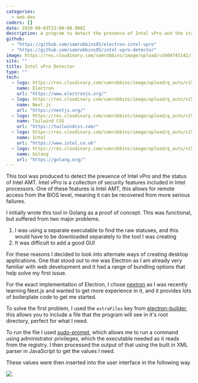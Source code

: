 ```yaml
---
categories:
  - web-dev
coders: []
date: 2020-09-03T23:00:00.000Z
description: A program to detect the presence of Intel vPro and the status of Intel AMT
github:
  - "https://github.com/samrobbins85/electron-intel-vpro"
  - "https://github.com/samrobbins85/intel-vpro-detector"
image: https://res.cloudinary.com/samrobbins/image/upload/v1604743142/111-coding_pkbtya.svg
site: ""
title: Intel vPro Detector
type: ""
tech:
  - logo: https://res.cloudinary.com/samrobbins/image/upload/q_auto/v1599383798/electron_s9r5vn.svg
    name: Electron
    url: "https://www.electronjs.org/"
  - logo: https://res.cloudinary.com/samrobbins/image/upload/q_auto/v1597140056/next-black_csivx6.svg
    name: Next.js
    url: "https://nextjs.org/"
  - logo: https://res.cloudinary.com/samrobbins/image/upload/q_auto/v1597140224/tailwindcss_rnpshz.svg
    name: Tailwind CSS
    url: "https://tailwindcss.com/"
  - logo: https://res.cloudinary.com/samrobbins/image/upload/q_auto/v1599383701/Intel_logo__2020__light_blue_nyoaqg.svg
    name: Intel
    url: "https://www.intel.co.uk"
  - logo: https://res.cloudinary.com/samrobbins/image/upload/q_auto/v1599383950/gopher_fjepjh.svg
    name: Golang
    url: "https://golang.org/"
---
```


This tool was produced to detect the presence of Intel vPro and the status of Intel AMT. Intel vPro is a collection of security features included in Intel processors. One of these features is Intel AMT, this allows for remote access from the BIOS level, meaning it can be recovered from more serious failures.

I initially wrote this tool in Golang as a proof of concept. This was functional, but suffered from two major problems.

1. I was using a separate executable to find the raw statuses, and this would have to be downloaded separately to the tool I was creating
2. It was difficult to add a good GUI

For these reasons I decided to look into alternate ways of creating desktop applications. One that stood out to me was Electron as I am already very familiar with web development and it had a range of bundling options that help solve my first issue.

For the exact implementation of Electron, I chose [nextron](https://github.com/saltyshiomix/nextron) as I was recently learning Next.js and wanted to get more experience in it, and it provides lots of boilerplate code to get me started.

To solve the first problem, I used the `extraFiles` key from [electron-builder](https://www.electron.build/), this allows you to include a file that the program will see in it's root directory, perfect for what I need.

To run the file I used [sudo-prompt](https://www.npmjs.com/package/sudo-prompt), which allows me to run a command using administrator privileges, which the executable needed as it reads from the registry. I then processed the output of that using the built in XML parser in JavaScript to get the values I need.

These values were then inserted into the user interface in the following way

![](https://res.cloudinary.com/samrobbins/image/upload/v1600508183/Intel_Result_ewxzwi.png)
